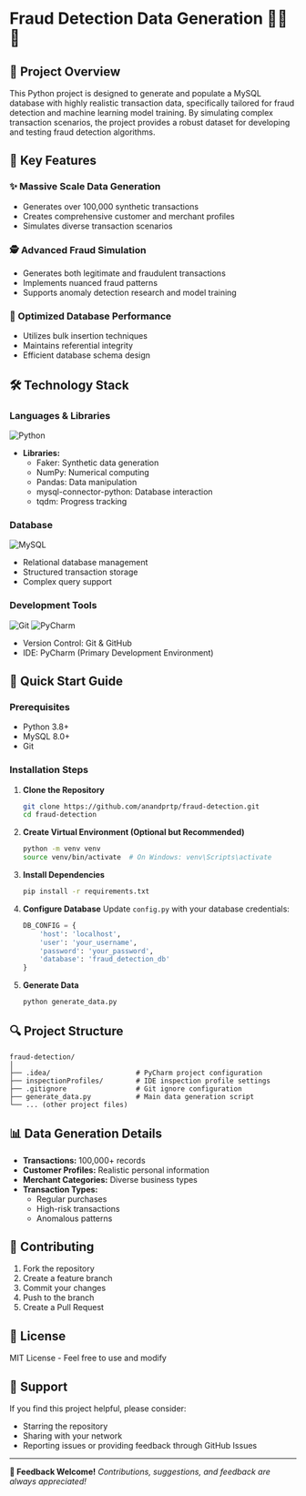 # Fraud Detection Data Generation 🕵️‍♀️💡

## 📝 Project Overview

This Python project is designed to generate and populate a MySQL database with highly realistic transaction data, specifically tailored for fraud detection and machine learning model training. By simulating complex transaction scenarios, the project provides a robust dataset for developing and testing fraud detection algorithms.

## 📌 Key Features

### ✨ Massive Scale Data Generation
- Generates over 100,000 synthetic transactions
- Creates comprehensive customer and merchant profiles
- Simulates diverse transaction scenarios

### 🕵️ Advanced Fraud Simulation
- Generates both legitimate and fraudulent transactions
- Implements nuanced fraud patterns
- Supports anomaly detection research and model training

### 💾 Optimized Database Performance
- Utilizes bulk insertion techniques
- Maintains referential integrity
- Efficient database schema design

## 🛠 Technology Stack

### Languages & Libraries
![Python](https://img.shields.io/badge/Python-3776AB?style=flat-square&logo=python&logoColor=white)
- **Libraries:**
  - Faker: Synthetic data generation
  - NumPy: Numerical computing
  - Pandas: Data manipulation
  - mysql-connector-python: Database interaction
  - tqdm: Progress tracking

### Database
![MySQL](https://img.shields.io/badge/MySQL-4479A1?style=flat-square&logo=mysql&logoColor=white)
- Relational database management
- Structured transaction storage
- Complex query support

### Development Tools
![Git](https://img.shields.io/badge/Git-F05032?style=flat-square&logo=git&logoColor=white)
![PyCharm](https://img.shields.io/badge/PyCharm-000000?style=flat-square&logo=pycharm&logoColor=white)
- Version Control: Git & GitHub
- IDE: PyCharm (Primary Development Environment)

## 🚀 Quick Start Guide

### Prerequisites
- Python 3.8+
- MySQL 8.0+
- Git

### Installation Steps

1. **Clone the Repository**
   ```bash
   git clone https://github.com/anandprtp/fraud-detection.git
   cd fraud-detection
   ```

2. **Create Virtual Environment (Optional but Recommended)**
   ```bash
   python -m venv venv
   source venv/bin/activate  # On Windows: venv\Scripts\activate
   ```

3. **Install Dependencies**
   ```bash
   pip install -r requirements.txt
   ```

4. **Configure Database**
   Update `config.py` with your database credentials:
   ```python
   DB_CONFIG = {
       'host': 'localhost',
       'user': 'your_username',
       'password': 'your_password',
       'database': 'fraud_detection_db'
   }
   ```

5. **Generate Data**
   ```bash
   python generate_data.py
   ```

## 🔍 Project Structure
```
fraud-detection/
│
├── .idea/                     # PyCharm project configuration
├── inspectionProfiles/        # IDE inspection profile settings
├── .gitignore                 # Git ignore configuration
├── generate_data.py           # Main data generation script
└── ... (other project files)
```

## 📊 Data Generation Details
- **Transactions:** 100,000+ records
- **Customer Profiles:** Realistic personal information
- **Merchant Categories:** Diverse business types
- **Transaction Types:**
  - Regular purchases
  - High-risk transactions
  - Anomalous patterns

## 🤝 Contributing
1. Fork the repository
2. Create a feature branch
3. Commit your changes
4. Push to the branch
5. Create a Pull Request

## 📜 License
MIT License - Feel free to use and modify

## 🌟 Support
If you find this project helpful, please consider:
- Starring the repository
- Sharing with your network
- Reporting issues or providing feedback through GitHub Issues

---

**🐞 Feedback Welcome!**
*Contributions, suggestions, and feedback are always appreciated!*
